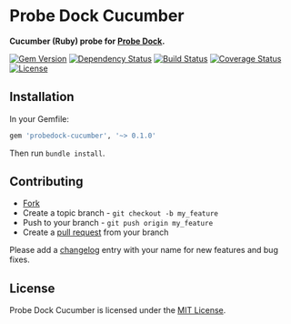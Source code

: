 # Probe Dock Cucumber

**Cucumber (Ruby) probe for [Probe Dock](https://github.com/probedock/probedock).**

[![Gem Version](https://badge.fury.io/rb/probedock-cucumber.svg)](http://badge.fury.io/rb/probedock-cucumber)
[![Dependency Status](https://gemnasium.com/probedock/probedock-cucumber-ruby.svg)](https://gemnasium.com/probedock/probedock-cucumber-ruby)
[![Build Status](https://secure.travis-ci.org/probedock/probedock-cucumber-ruby.svg)](http://travis-ci.org/probedock/probedock-cucumber-ruby)
[![Coverage Status](https://coveralls.io/repos/probedock/probedock-cucumber-ruby/badge.svg)](https://coveralls.io/r/probedock/probedock-cucumber-ruby?branch=master)
[![License](https://img.shields.io/github/license/probedock/probedock-cucumber-ruby.svg)](LICENSE.txt)

## Installation

In your Gemfile:

```rb
gem 'probedock-cucumber', '~> 0.1.0'
```

Then run `bundle install`.

## Contributing

* [Fork](https://help.github.com/articles/fork-a-repo)
* Create a topic branch - `git checkout -b my_feature`
* Push to your branch - `git push origin my_feature`
* Create a [pull request](http://help.github.com/pull-requests/) from your branch

Please add a [changelog](CHANGELOG.md) entry with your name for new features and bug fixes.

## License

Probe Dock Cucumber is licensed under the [MIT License](http://opensource.org/licenses/MIT).
